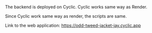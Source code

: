The backend is deployed on Cyclic. Cyclic works same way as Render.

Since Cyclic work same way as render, the scripts are same.

Link to the web application: https://odd-tweed-jacket-jay.cyclic.app
